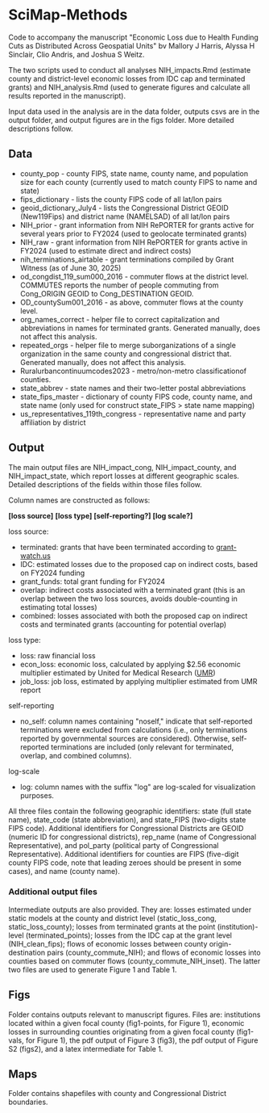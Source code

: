 # SciMap-Methods

Code to accompany the manuscript "Economic Loss due to Health Funding
Cuts as Distributed Across Geospatial Units" bv Mallory J Harris,
Alyssa H Sinclair, Clio Andris, and Joshua S Weitz.

The two scripts used to conduct all analyses NIH\_impacts.Rmd (estimate
county and district-level economic losses from IDC cap and terminated
grants) and NIH\_analysis.Rmd (used to generate figures and calculate all
results reported in the manuscript).

Input data used in the analysis are in the data folder, outputs csvs are
in the output folder, and output figures are in the figs folder. More
detailed descriptions follow.

## Data

* county\_pop - county FIPS, state name, county name, and population size for each county (currently used to match county FIPS to name and state)
* fips\_dictionary - lists the county FIPS code of all lat/lon pairs
* geoid\_dictionary\_July4 - lists the Congressional District GEOID
  (New119Fips) and district name (NAMELSAD) of all lat/lon pairs
* NIH\_prior - grant information from NIH RePORTER for grants active
  for several years prior to FY2024 (used to geolocate terminated
  grants)
* NIH\_raw - grant information from NIH RePORTER for grants active in
  FY2024 (used to estimate direct and indirect costs)
* nih\_terminations\_airtable - grant terminations compiled by Grant
  Witness (as of June 30, 2025)
* od\_congdist\_119\_sum000\_2016 - commuter flows at the district level.
  COMMUTES reports the number of people commuting from Cong\_ORIGIN
  GEOID to Cong\_DESTINATION GEOID.
* OD\_countySum001\_2016 - as above, commuter flows at the county level.
* org\_names\_correct - helper file to correct capitalization and
  abbreviations in names for terminated grants. Generated manually,
  does not affect this analysis.
* repeated\_orgs - helper file to merge suborganizations of a single
  organization in the same county and congressional district that.
  Generated manually, does not affect this analysis.
* Ruralurbancontinuumcodes2023 - metro/non-metro classificationof
  counties.
* state\_abbrev - state names and their two-letter postal abbreviations
* state\_fips\_master - dictionary of county FIPS code,
  county name, and state name (only used for construct state\_FIPS > state name mapping) 
* us\_representatives\_119th\_congress -
  representative name and party affiliation by district

## Output

The main output files are NIH\_impact\_cong, NIH\_impact\_county, and
NIH\_impact\_state, which report losses at different geographic scales.
Detailed descriptions of the fields within those files follow.

Column names are constructed as follows:

**\[loss source]** **\[loss type] \[self-reporting?] \[log scale?]**

loss source:

* terminated: grants that have been terminated according to
  [grant-watch.us](https://grant-watch.us/nih-data.html)
* IDC: estimated losses due to the proposed cap on indirect costs,
  based on FY2024 funding
* grant\_funds: total grant funding for FY2024
* overlap: indirect costs associated with a terminated grant (this is
  an overlap between the two loss sources, avoids double-counting in
  estimating total losses)
* combined: losses associated with both the proposed cap on indirect
  costs and terminated grants (accounting for potential overlap)

loss type:

* loss: raw financial loss
* econ\_loss: economic loss, calculated by applying $2.56 economic
  multiplier estimated by United for Medical Research
  ([UMR](https://www.unitedformedicalresearch.org/annual-economic-report/))
* job\_loss: job loss, estimated by applying multiplier estimated from
  UMR report

self-reporting

* no\_self: column names containing "noself," indicate that
  self-reported terminations were excluded from calculations (i.e.,
  only terminations reported by governmental sources are considered).
  Otherwise, self-reported terminations are included (only relevant
  for terminated, overlap, and combined columns).

log-scale

* log: column names with the suffix "log" are log-scaled for
  visualization purposes.

All three files contain the following geographic identifiers: state
(full state name), state\_code (state abbreviation), and state\_FIPS
(two-digits state FIPS code). Additional identifiers for Congressional
Districts are GEOID (numeric ID for congressional districts), rep\_name
(name of Congressional Representative), and pol\_party (political party
of Congressional Representative). Additional identifiers for counties
are FIPS (five-digit county FIPS code, note that leading zeroes should
be present in some cases), and name (county name).

### Additional output files

Intermediate outputs are also provided. They are: losses estimated under
static models at the county and district level (static\_loss\_cong,
static\_loss\_county); losses from terminated grants at the point
(institution)-level (terminated\_points); losses from the IDC cap at the
grant level (NIH\_clean\_fips); flows of economic losses between county
origin-destination pairs (county\_commute\_NIH); and flows of economic
losses into counties based on commuter flows (county\_commute\_NIH\_inset).
The latter two files are used to generate Figure 1 and Table 1.

## Figs

Folder contains outputs relevant to manuscript figures. Files are: institutions located within a given focal county
(fig1-points, for Figure 1), economic losses in surrounding counties
originating from a given focal county (fig1-vals, for Figure 1), the pdf
output of Figure 3 (fig3), the pdf output of Figure S2 (figs2), and a
latex intermediate for Table 1.

## Maps

Folder contains shapefiles with county and Congressional District boundaries.



### 

